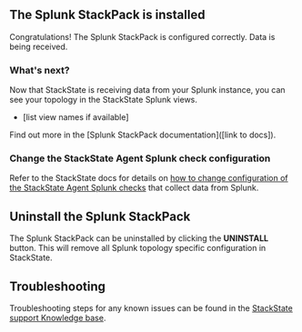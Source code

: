 ## The Splunk StackPack is installed

Congratulations! The Splunk StackPack is configured correctly. Data is being received.

### What's next?

Now that StackState is receiving data from your Splunk instance, you can see your topology in the StackState Splunk views.

* [list view names if available]

Find out more in the [Splunk StackPack documentation]([link to docs]).

### Change the StackState Agent Splunk check configuration

Refer to the StackState docs for details on [how to change configuration of the StackState Agent Splunk checks](https://l.stackstate.com/ui-stackpackName-configure-check) that collect data from Splunk.

## Uninstall the Splunk StackPack

The Splunk StackPack can be uninstalled by clicking the **UNINSTALL** button. This will remove all Splunk topology specific configuration in StackState.

## Troubleshooting

Troubleshooting steps for any known issues can be found in the [StackState support Knowledge base](https://support.stackstate.com/hc/en-us/search?category=360002777619&filter_by=knowledge_base&query=Splunk).

